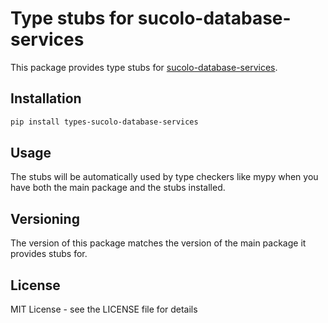 # Type stubs for sucolo-database-services

This package provides type stubs for [sucolo-database-services](https://github.com/Stashq/sucolo-database_services).

## Installation

```bash
pip install types-sucolo-database-services
```

## Usage

The stubs will be automatically used by type checkers like mypy when you have both the main package and the stubs installed.

## Versioning

The version of this package matches the version of the main package it provides stubs for.

## License

MIT License - see the LICENSE file for details 
